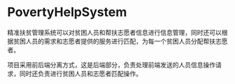 # PovertyHelpSystem
精准扶贫管理系统可以对贫困人员和帮扶志愿者信息进行信息管理，同时还可以根据贫困人员的需求和志愿者提供的服务进行匹配，为每一个贫困人员分配帮扶志愿者。

项目采用前后端分离方式，这是后端部分，负责处理前端发送的人员信息操作请求，同时还负责进行贫困人员和志愿者匹配操作。
